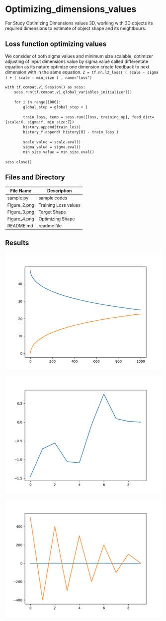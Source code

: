 # Optimizing_dimensions_values
For Study Optimizing Dimensions values 3D, working with 3D objects its required dimensions to estimate of object shape and its neightbours. 

## Loss function optimizing values ##

We consider of both sigma values and minimum size scalable, optimizer adjusting of input dimensions value by sigma value called differentate equation as its nature optimize one dimension create feedback to next dimension with in the same equation. ``` Z = tf.nn.l2_loss( ( scale - sigma ) + ( scale - min_size ) , name="loss") ```

```
with tf.compat.v1.Session() as sess:
    sess.run(tf.compat.v1.global_variables_initializer())
	
    for i in range(1000):
        global_step = global_step + 1

        train_loss, temp = sess.run([loss, training_op], feed_dict={scale:X, sigma:Y, min_size:Z})
        history.append(train_loss)
        history_Y.append( history[0] - train_loss )
		
        scale_value = scale.eval()
        sigma_value = sigma.eval()
        min_size_value = min_size.eval()

sess.close()
```

## Files and Directory ##

| File Name | Description |
--- | --- |
| sample.py | sample codes|
| Figure_2.png | Training Loss values |
| Figure_3.png | Target Shape |
| Figure_4.png | Optimizing Shape |
| README.md | readme file |


## Results ##

![Loss values](https://github.com/jkaewprateep/Optimizing_dimensions_values/blob/main/Figure_2.png "Loss values")

![Shape](https://github.com/jkaewprateep/Optimizing_dimensions_values/blob/main/Figure_3.png "Shape")

![Optimizing Shape](https://github.com/jkaewprateep/Optimizing_dimensions_values/blob/main/Figure_4.png "Optimizing Shape")
